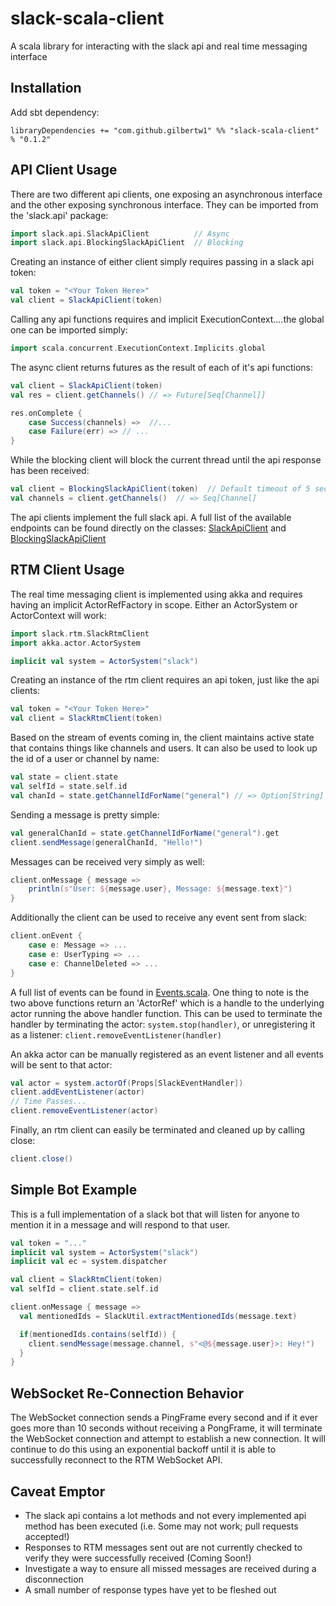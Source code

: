 slack-scala-client
==================

A scala library for interacting with the slack api and real time messaging interface


Installation
------------

Add sbt dependency:

    libraryDependencies += "com.github.gilbertw1" %% "slack-scala-client" % "0.1.2"


API Client Usage
----------------

There are two different api clients, one exposing an asynchronous interface and the other exposing synchronous interface. They can be imported from the 'slack.api' package:

```scala
import slack.api.SlackApiClient          // Async
import slack.api.BlockingSlackApiClient  // Blocking
```

Creating an instance of either client simply requires passing in a slack api token:

```scala
val token = "<Your Token Here>"
val client = SlackApiClient(token)
```

Calling any api functions requires and implicit ExecutionContext....the global one can be imported simply:

```scala
import scala.concurrent.ExecutionContext.Implicits.global
```

The async client returns futures as the result of each of it's api functions:

```scala
val client = SlackApiClient(token)
val res = client.getChannels() // => Future[Seq[Channel]]

res.onComplete {
    case Success(channels) =>  //...
    case Failure(err) => // ...
}
```

While the blocking client will block the current thread until the api response has been received:

```scala
val client = BlockingSlackApiClient(token)  // Default timeout of 5 seconds
val channels = client.getChannels()  // => Seq[Channel]
```

The api clients implement the full slack api. A full list of the available endpoints can be found directly on the classes: [SlackApiClient](src/main/scala/slack/api/SlackApiClient.scala#L83-L507) and [BlockingSlackApiClient](src/main/scala/slack/api/BlockingSlackApiClient.scala#L28-L324)


RTM Client Usage
----------------

The real time messaging client is implemented using akka and requires having an implicit ActorRefFactory in scope. Either an ActorSystem or ActorContext will work:

```scala
import slack.rtm.SlackRtmClient
import akka.actor.ActorSystem

implicit val system = ActorSystem("slack")
```

Creating an instance of the rtm client requires an api token, just like the api clients:

```scala
val token = "<Your Token Here>"
val client = SlackRtmClient(token)
```

Based on the stream of events coming in, the client maintains active state that contains things like channels and users. It can also be used to look up the id of a user or channel by name:

```scala
val state = client.state
val selfId = state.self.id
val chanId = state.getChannelIdForName("general") // => Option[String]
```

Sending a message is pretty simple:

```scala
val generalChanId = state.getChannelIdForName("general").get
client.sendMessage(generalChanId, "Hello!")
```

Messages can be received very simply as well:

```scala
client.onMessage { message =>
    println(s"User: ${message.user}, Message: ${message.text}")
}
```

Additionally the client can be used to receive any event sent from slack:

```scala
client.onEvent {
    case e: Message => ...
    case e: UserTyping => ...
    case e: ChannelDeleted => ...
}
```

A full list of events can be found in [Events.scala](src/main/scala/slack/models/Events.scala). One thing to note is the two above functions return an 'ActorRef' which is a handle to the underlying actor running the above handler function. This can be used to terminate the handler by terminating the actor: ```system.stop(handler)```, or unregistering it as a listener: ```client.removeEventListener(handler)```

An akka actor can be manually registered as an event listener and all events will be sent to that actor:

```scala
val actor = system.actorOf(Props[SlackEventHandler])
client.addEventListener(actor)
// Time Passes...
client.removeEventListener(actor)
```

Finally, an rtm client can easily be terminated and cleaned up by calling close:

```scala
client.close()
```


Simple Bot Example
------------------

This is a full implementation of a slack bot that will listen for anyone to mention it in a message and will respond to that user.

```scala
val token = "..."
implicit val system = ActorSystem("slack")
implicit val ec = system.dispatcher

val client = SlackRtmClient(token)
val selfId = client.state.self.id

client.onMessage { message =>
  val mentionedIds = SlackUtil.extractMentionedIds(message.text)

  if(mentionedIds.contains(selfId)) {
    client.sendMessage(message.channel, s"<@${message.user}>: Hey!")
  }
}
```


WebSocket Re-Connection Behavior
--------------------------------

The WebSocket connection sends a PingFrame every second and if it ever goes more than 10 seconds without receiving a PongFrame, it will terminate the WebSocket connection and attempt to establish a new connection. It will continue to do this using an exponential backoff until it is able to successfully reconnect to the RTM WebSocket API.


Caveat Emptor
-------------

- The slack api contains a lot methods and not every implemented api method has been executed (i.e. Some may not work; pull requests accepted!)
- Responses to RTM messages sent out are not currently checked to verify they were successfully received (Coming Soon!)
- Investigate a way to ensure all missed messages are received during a disconnection
- A small number of response types have yet to be fleshed out